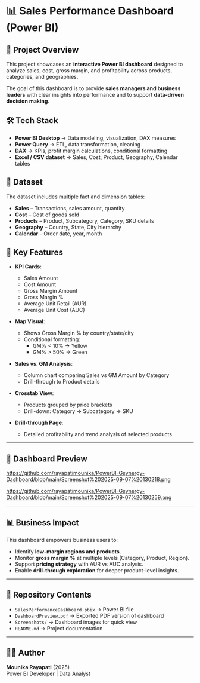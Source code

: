 # 📊 Sales Performance Dashboard (Power BI)

## 📌 Project Overview
This project showcases an **interactive Power BI dashboard** designed to analyze sales, cost, gross margin, and profitability across products, categories, and geographies.  

The goal of this dashboard is to provide **sales managers and business leaders** with clear insights into performance and to support **data-driven decision making**.



## 🛠️ Tech Stack
- **Power BI Desktop** → Data modeling, visualization, DAX measures  
- **Power Query** → ETL, data transformation, cleaning  
- **DAX** → KPIs, profit margin calculations, conditional formatting  
- **Excel / CSV dataset** → Sales, Cost, Product, Geography, Calendar tables  



## 📂 Dataset
The dataset includes multiple fact and dimension tables:  
- **Sales** – Transactions, sales amount, quantity  
- **Cost** – Cost of goods sold  
- **Products** – Product, Subcategory, Category, SKU details  
- **Geography** – Country, State, City hierarchy  
- **Calendar** – Order date, year, month  



## 🔑 Key Features
- **KPI Cards**:  
  - Sales Amount  
  - Cost Amount  
  - Gross Margin Amount  
  - Gross Margin %  
  - Average Unit Retail (AUR)  
  - Average Unit Cost (AUC)  

- **Map Visual**:  
  - Shows Gross Margin % by country/state/city  
  - Conditional formatting:  
    - GM% < 10% → Yellow  
    - GM% > 50% → Green  

- **Sales vs. GM Analysis**:  
  - Column chart comparing Sales vs GM Amount by Category  
  - Drill-through to Product details  

- **Crosstab View**:  
  - Products grouped by price brackets  
  - Drill-down: Category → Subcategory → SKU  

- **Drill-through Page**:  
  - Detailed profitability and trend analysis of selected products  

---

## 📸 Dashboard Preview
https://github.com/rayapatimounika/PowerBI-Gsynergy-Dashboard/blob/main/Screenshot%202025-09-07%20130218.png

https://github.com/rayapatimounika/PowerBI-Gsynergy-Dashboard/blob/main/Screenshot%202025-09-07%20130259.png

---

## 📊 Business Impact
This dashboard empowers business users to:  
- Identify **low-margin regions and products**.  
- Monitor **gross margin %** at multiple levels (Category, Product, Region).  
- Support **pricing strategy** with AUR vs AUC analysis.  
- Enable **drill-through exploration** for deeper product-level insights.  

---

## 📂 Repository Contents
- `SalesPerformanceDashboard.pbix` → Power BI file  
- `DashboardPreview.pdf` → Exported PDF version of dashboard  
- `Screenshots/` → Dashboard images for quick view  
- `README.md` → Project documentation  

---

## 👩‍💻 Author
**Mounika Rayapati** (2025)  
Power BI Developer | Data Analyst  
